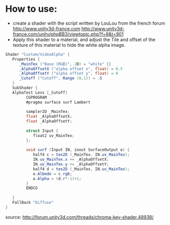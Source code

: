 # How to use:

 * create a shader with the script written by LouLou from the french forum http://www.unity3d-france.com 
http://www.unity3d-france.com/unity/phpBB3/viewtopic.php?f=8&t=901
 * Apply this shader to a material, and adjust the Tile and offset of the texture of this material to hide the white alpha image.
 
```csharp
Shader "Custom/VideoAlpha" {
   Properties {
      _MainTex ("Base (RGB)", 2D) = "white" {}
      _AlphaOffsetX ("alpha offset x", float) = 0.5
      _AlphaOffsetY ("alpha offset y", float) = 0
      _Cutoff ("Cutoff", Range (0,1)) = .5
   }
   SubShader {
   AlphaTest Less [_Cutoff]
         CGPROGRAM
         #pragma surface surf Lambert
   
         sampler2D _MainTex;
         float _AlphaOffsetX;
         float _AlphaOffsetY;
   
         struct Input {
            float2 uv_MainTex;
         };
   
         void surf (Input IN, inout SurfaceOutput o) {
            half4 c = tex2D (_MainTex, IN.uv_MainTex);
            IN.uv_MainTex.x += _AlphaOffsetX;
            IN.uv_MainTex.y += _AlphaOffsetY;
            half4 d = tex2D (_MainTex, IN.uv_MainTex);
            o.Albedo = c.rgb;
            o.Alpha = (d.r*-1)+1;
         }
         ENDCG
     
   }
   FallBack "Diffuse"
}
```

source: http://forum.unity3d.com/threads/chroma-key-shader.48938/

